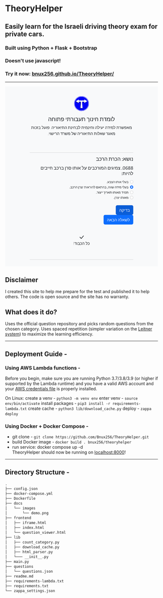 # **TheoryHelper**
## Easily learn for the Israeli driving theory exam for private cars.
### Built using Python + Flask + Bootstrap
### Doesn't use javascript!
### Try it now: [bnux256.github.io/TheoryHelper/](https://bnux256.github.io/TheoryHelper/)
---

![demo image](/docs/images/demo.png)
## Disclaimer
I created this site to help me prepare for the test and published it to help others. The code is open source and the site has no warranty.

## What does it do?
Uses the official question repository and picks random questions from the chosen category. Uses spaced repetition (simpler variation on the [Leitner system](https://en.wikipedia.org/wiki/Leitner_system)) to maximize the learning efficiency.

---
## Deployment Guide - 
### Using AWS Lambda functions - 
Before you begin, make sure you are running Python 3.7/3.8/3.9 (or higher if supported by the Lambda runtime) and you have a valid AWS account and your [AWS credentials file](https://blogs.aws.amazon.com/security/post/Tx3D6U6WSFGOK2H/A-New-and-Standardized-Way-to-Manage-Credentials-in-the-AWS-SDKs) is properly installed.

On Linux:
create a venv - `python3 -m venv env`
enter venv - `source env/bin/activate`
install packages - `pip3 install -r requirements-lambda.txt`
create cache - `python3 lib/download_cache.py`
deploy - `zappa deploy`

### Using Docker + Docker Compose - 
- git clone - `git clone https://github.com/Bnux256/TheoryHelper.git`
- build Docker image - `docker build . bnux256/theoryhelper`
- run service: docker compose up -d \
TheoryHelper should now be running on [localhost:8000](localhost:8000)!
---

## Directory Structure - 
```
.
├── config.json
├── docker-compose.yml
├── Dockerfile
├── docs
│   └── images
│       └── demo.png
├── frontend
│   ├── iframe.html
│   ├── index.html
│   └── question_viewer.html
├── lib
│   ├── count_category.py
│   ├── download_cache.py
│   ├── html_parser.py
│   └─── __init__.py
├── main.py
├── questions
│   └── questions.json
├── readme.md
├── requirements-lambda.txt
├── requirements.txt
└── zappa_settings.json
```